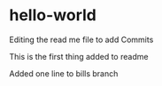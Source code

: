 # hello-world

Editing the read me file to add Commits

This is the first thing added to readme

Added one line to bills branch


